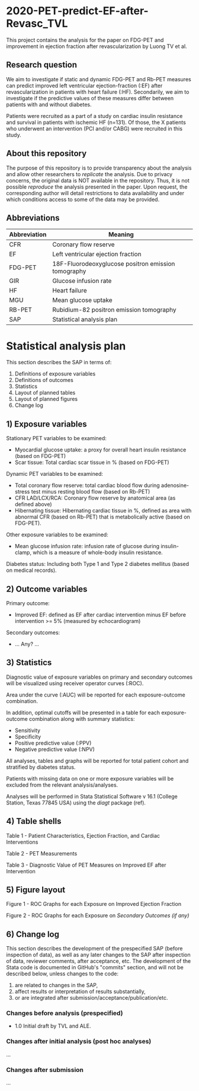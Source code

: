 # 2020-PET-predict-EF-after-Revasc_TVL
This project contains the analysis for the paper on FDG-PET and improvement in ejection fraction after revascularization by Luong TV et al.

## Research question
We aim to investigate if static and dynamic FDG-PET and Rb-PET measures can predict improved left ventricular ejection-fraction (:EF) after revascularization in patients with heart failure (:HF). Secondarily, we aim to investigate if the predictive values of these measures differ between patients with and without diabetes.

Patients were recruited as a part of a study on cardiac insulin resistance and survival in patients with ischemic HF (n=131). Of those, the X patients who underwent an intervention (PCI and/or CABG) were recruited in this study.

## About this repository
The purpose of this repository is to provide transparency about the analysis and allow other researchers to *replicate* the analysis. Due to privacy concerns, the original data is NOT available in the repository. Thus, it is not possible *reproduce* the analysis presented in the paper. Upon request, the corresponding author will detail restrictions to data availability and under which conditions access to some of the data may be provided.

## Abbreviations
| Abbreviation | Meaning                                             |
|--------------|-----------------------------------------------------|
| CFR          | Coronary flow reserve                               |
| EF           | Left ventricular ejection fraction                  |
| FDG-PET      | 18F-Fluorodeoxyglucose positron emission tomography |
| GIR          | Glucose infusion rate                               |
| HF           | Heart failure                                       |
| MGU          | Mean glucose uptake                                 |
| RB-PET       | Rubidium-82 positron emission tomography            |
| SAP          | Statistical analysis plan                           |


# Statistical analysis plan
This section describes the SAP in terms of:
1. Definitions of exposure variables
2. Definitions of outcomes
3. Statistics
4. Layout of planned tables
5. Layout of planned figures
6. Change log

## 1) Exposure variables
Stationary PET variables to be examined:
- Myocardial glucose uptake: a proxy for overall heart insulin resistance (based on FDG-PET)
- Scar tissue: Total cardiac scar tissue in % (based on FDG-PET)

Dynamic PET variables to be examined:
- Total coronary flow reserve: total cardiac blood flow during adenosine-stress test minus resting blood flow (based on Rb-PET)
- CFR LAD/LCX/RCA: Coronary flow reserve by anatomical area (as defined above)
- Hibernating tissue: Hibernating cardiac tissue in %, defined as area with abnormal CFR (based on Rb-PET) that is metabolically active (based on FDG-PET).

Other exposure variables to be examined:
- Mean glucose infusion rate: infusion rate of glucose during insulin-clamp, which is a measure of whole-body insulin resistance.

Diabetes status: Including both Type 1 and Type 2 diabetes mellitus (based on medical records).

## 2) Outcome variables
Primary outcome:
- Improved EF: defined as EF after cardiac intervention minus EF before intervention >= 5% (measured by echocardiogram)

Secondary outcomes:
- ... Any? ...


## 3) Statistics
Diagnostic value of exposure variables on primary and secondary outcomes will be visualized using receiver operator curves (:ROC).

Area under the curve (:AUC) will be reported for each exposure-outcome combination.

In addition, optimal cutoffs will be presented in a table for each exposure-outcome combination along with summary statistics:
- Sensitivity
- Specificity
- Positive predictive value (:PPV)
- Negative predictive value (:NPV)

All analyses, tables and graphs will be reported for total patient cohort and stratified by diabetes status.

Patients with missing data on one or more exposure variables will be excluded from the relevant analysis/analyses.

Analyses will be performed in Stata Statistical Software v 16.1 (College Station, Texas 77845 USA) using the *diagt* package (ref).

## 4) Table shells
Table 1 - Patient Characteristics, Ejection Fraction, and Cardiac Interventions

Table 2 - PET Measurements

Table 3 - Diagnostic Value of PET Measures on Improved EF after Intervention

## 5) Figure layout
Figure 1 - ROC Graphs for each Exposure on Improved Ejection Fraction

Figure 2 - ROC Graphs for each Exposure on *Secondary Outcomes (if any)*


## 6) Change log
This section describes the development of the prespecified SAP (before inspection of data), as well as any later changes to the SAP after inspection of data, reviewer comments, after acceptance, etc.
The development of the Stata code is documented in GitHub's "commits" section, and will not be described below, unless changes to the code:
1. are related to changes in the SAP,
2. affect results or interpretation of results substantially,
3. or are integrated after submission/acceptance/publication/etc.

### Changes before analysis (prespecified)
- 1.0 Initial draft by TVL and ALE.

### Changes after initial analysis (post hoc analyses)
...

### Changes after submission
...
